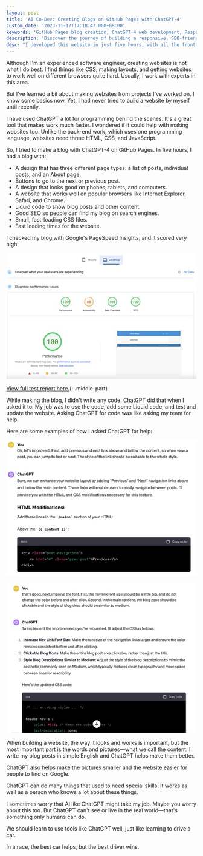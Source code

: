 ```yaml
---
layout: post
title: 'AI Co-Dev: Creating Blogs on GitHub Pages with ChatGPT-4'
custom_date: '2023-11-17T17:18:47.000+08:00'
keywords: 'GitHub Pages blog creation, ChatGPT-4 web development, Responsive web design, SEO-friendly blog, Cross-browser compatibility, Liquid syntax for blogs, PageSpeed Insights optimization, HTML CSS JavaScript basics, Non-native English blog writing, AI in front-end development, Compressing images for web, Automation in web design, ChatGPT prompts for coding, Technology blog setup, Enhancing blogs with AI'
description: 'Discover the journey of building a responsive, SEO-friendly blog on GitHub Pages using ChatGPT-4. From understanding the basics of HTML, CSS, and JavaScript to compressing images and crafting search engine optimized content, this blog illustrates how AI tools like ChatGPT-4 can streamline web development and enhance the creative process. Perfect for beginners and seasoned software engineers alike, learn how AI can transform blog creation and front-end development into an efficient, collaborative effort.'
desc: "I developed this website in just five hours, with all the front-end code entirely generated by ChatGPT. This experience suggests that ChatGPT has the potential to replace many traditional jobs, highlighting the need for us to adapt and prepare for such changes in the job market."
---
```


Although I'm an experienced software engineer, creating websites is not what I do best. I find things like CSS, making layouts, and getting websites to work well on different browsers quite hard. Usually, I work with experts in this area.

But I've learned a bit about making websites from projects I've worked on. I know some basics now. Yet, I had never tried to build a website by myself until recently.

I have used ChatGPT a lot for programming behind the scenes. It's a great tool that makes work much faster. I wondered if it could help with making websites too. Unlike the back-end work, which uses one programming language, websites need three: HTML, CSS, and JavaScript.

So, I tried to make a blog with ChatGPT-4 on GitHub Pages. In five hours, I had a blog with:

- A design that has three different page types: a list of posts, individual posts, and an About page.
- Buttons to go to the next or previous post.
- A design that looks good on phones, tablets, and computers.
- A website that works well on popular browsers like Internet Explorer, Safari, and Chrome.
- Liquid code to show blog posts and other content.
- Good SEO so people can find my blog on search engines.
- Small, fast-loading CSS files.
- Fast loading times for the website.

I checked my blog with Google's PageSpeed Insights, and it scored very high:

![pagespeed-score](/assets/resized_and_converted_image_0.jpg)

[View full test report here.](https://pagespeed.web.dev/analysis/https-chriswang-ai/cjm80xck4m?hl=en&form_factor=desktop){: .middle-part}

While making the blog, I didn't write any code. ChatGPT did that when I asked it to. My job was to use the code, add some Liquid code, and test and update the website. Asking ChatGPT for code was like asking my team for help.

Here are some examples of how I asked ChatGPT for help:

![prompt1](/assets/resized_and_converted_image_1.jpg)

![prompt2](/assets/resized_and_converted_image_2.jpg)

When building a website, the way it looks and works is important, but the most important part is the words and pictures—what we call the content. I write my blog posts in simple English and ChatGPT helps make them better.

ChatGPT also helps make the pictures smaller and the website easier for people to find on Google.

ChatGPT can do many things that used to need special skills. It works as well as a person who knows a lot about these things.

I sometimes worry that AI like ChatGPT might take my job. Maybe you worry about this too. But ChatGPT can't see or live in the real world—that's something only humans can do.

We should learn to use tools like ChatGPT well, just like learning to drive a car.

In a race, the best car helps, but the best driver wins.